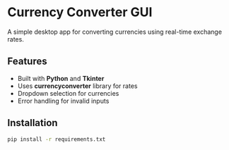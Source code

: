 # Currency Converter GUI

A simple desktop app for converting currencies using real-time exchange rates.

## Features
- Built with **Python** and **Tkinter**
- Uses **currencyconverter** library for rates
- Dropdown selection for currencies
- Error handling for invalid inputs

## Installation
```bash
pip install -r requirements.txt
